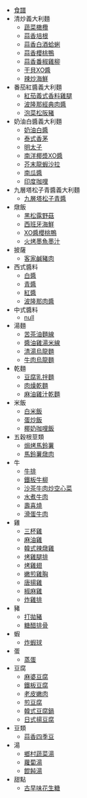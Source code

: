 <link rel="stylesheet" href="./css/recipes.css">

- [食譜](/notes/recipes/README)
- 清炒義大利麵
    - [蔬菜橄欖](/notes/recipes/義大利麵/蔬菜橄欖)
    - [蒜香培根](/notes/recipes/義大利麵/蒜香培根)
    - [蒜香白酒蛤蜊](/notes/recipes/義大利麵/蒜香白酒蛤蜊)
    - [蒜香櫻桃鴨](/notes/recipes/義大利麵/蒜香櫻桃鴨)
    - [蒜香番椒雞柳](/notes/recipes/義大利麵/蒜香番椒雞柳)
    - [干貝XO醬](/notes/recipes/義大利麵/干貝XO醬)
    - [辣炒海鮮](/notes/recipes/義大利麵/辣炒海鮮)
- 番茄紅醬義大利麵
    - [紅茄義式香料雞腿](/notes/recipes/義大利麵/紅茄義式香料雞腿)
    - [波隆那經典肉醬](/notes/recipes/義大利麵/波隆那經典肉醬)
    - [泡菜松阪豬](/notes/recipes/義大利麵/泡菜松阪豬)
- 奶油白醬義大利麵
    - [奶油白醬](/notes/recipes/義大利麵/奶油白醬)
    - [泰式香茅](/notes/recipes/義大利麵/泰式香茅)
    - [明太子](/notes/recipes/義大利麵/明太子)
    - [南洋椰漿XO醬](/notes/recipes/義大利麵/南洋椰漿XO醬)
    - [芥末龍蝦沙拉](/notes/recipes/義大利麵/芥末龍蝦沙拉)
    - [南瓜醬](/notes/recipes/義大利麵/南瓜醬)
    - [印度咖哩](/notes/recipes/義大利麵/印度咖哩)
- 九層塔松子青醬義大利麵
    - [九層塔松子青醬](/notes/recipes/義大利麵/九層塔松子青醬)
- 燉飯
    - [黑松露野菇](/notes/recipes/燉飯/黑松露野菇)
    - [西班牙海鮮](/notes/recipes/燉飯/西班牙海鮮)
    - [XO醬櫻桃鴨](/notes/recipes/燉飯/XO醬櫻桃鴨)
    - [火烤墨魚墨汁](/notes/recipes/燉飯/火烤墨魚墨汁)
- 披薩
    - [客家鹹豬肉](/notes/recipes/披薩/客家鹹豬肉)
- 西式醬料
    - [白醬](/notes/recipes/西式醬料/白醬)
    - [青醬](/notes/recipes/西式醬料/青醬)
    - [紅醬](/notes/recipes/西式醬料/紅醬)
    - [波隆那肉醬](/notes/recipes/西式醬料/波隆那肉醬)
- 中式醬料
    - [null](/ ':disabled')
- 湯麵
    - [苦茶油麵線](/notes/recipes/湯麵/苦茶油麵線)
    - [醬油雞湯米線](/notes/recipes/湯麵/醬油雞湯米線)
    - [清湯烏龍麵](/notes/recipes/湯麵/清湯烏龍麵)
    - [牛肉烏龍麵](/notes/recipes/湯麵/牛肉烏龍麵)
- 乾麵
    - [豆腐乳拌麵](/notes/recipes/乾麵/豆腐乳拌麵)
    - [肉燥乾麵](/notes/recipes/乾麵/肉燥乾麵)
    - [麻油雞汁乾麵](/notes/recipes/乾麵/麻油雞汁乾麵)
- 米飯
    - [白米飯](/notes/recipes/米飯/白米飯)
    - [蛋炒飯](/notes/recipes/米飯/蛋炒飯)
    - [椰奶咖哩飯](/notes/recipes/米飯/椰奶咖哩飯)
- 五穀根莖類
    - [焗烤馬鈴薯](/notes/recipes/五穀根莖類/焗烤馬鈴薯)
    - [馬鈴薯燉肉](/notes/recipes/五穀根莖類/馬鈴薯燉肉)
- 牛
    - [牛排](/notes/recipes/牛/牛排)
    - [鐵板牛柳](/notes/recipes/牛/鐵板牛柳)
    - [沙茶牛肉炒空心菜](/notes/recipes/牛/沙茶牛肉炒空心菜)
    - [水煮牛肉](/notes/recipes/牛/水煮牛肉)
    - [壽喜燒](/notes/recipes/牛/壽喜燒)
    - [滑蛋牛肉](/notes/recipes/牛/滑蛋牛肉)
- 雞
    - [三杯雞](/notes/recipes/雞/三杯雞)
    - [麻油雞](/notes/recipes/雞/麻油雞)
    - [韓式辣燉雞](/notes/recipes/雞/韓式辣燉雞)
    - [烤雞腿排](/notes/recipes/雞/烤雞腿排)
    - [烤雞翅](/notes/recipes/雞/烤雞翅)
    - [嫩煎雞胸](/notes/recipes/雞/嫩煎雞胸)
    - [唐揚雞](/notes/recipes/雞/唐揚雞)
    - [椒麻雞](/notes/recipes/雞/椒麻雞)
    - [炸雞排](/notes/recipes/雞/炸雞排)
- 豬
    - [打拋豬](/notes/recipes/豬/打拋豬)
    - [糖醋排骨](/notes/recipes/豬/糖醋排骨)
- 蝦
    - [炸蝦球](/notes/recipes/蝦/炸蝦球)
- 蛋
    - [蒸蛋](/notes/recipes/蛋/蒸蛋)
- 豆腐
    - [麻婆豆腐](/notes/recipes/豆腐/麻婆豆腐)
    - [鐵板豆腐](/notes/recipes/豆腐/鐵板豆腐)
    - [老皮嫩肉](/notes/recipes/豆腐/老皮嫩肉)
    - [煎豆腐](/notes/recipes/豆腐/煎豆腐)
    - [韓式豆腐鍋](/notes/recipes/豆腐/韓式豆腐鍋)
    - [日式揚豆腐](/notes/recipes/豆腐/日式揚豆腐)
- 豆類
    - [蒜香四季豆](/notes/recipes/豆類/蒜香四季豆)
- 湯
    - [鄉村蔬菜湯](/notes/recipes/湯/鄉村蔬菜湯)
    - [蘿蔔湯](/notes/recipes/湯/蘿蔔湯)
    - [餛飩湯](/notes/recipes/湯/餛飩湯)
- 甜點
    - [古早味花生糖](/notes/recipes/甜點/古早味花生糖)
